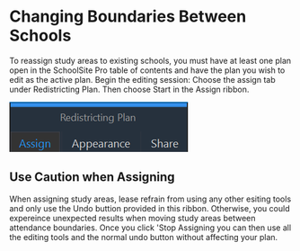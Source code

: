 # Changing Boundaries Between Schools
To reassign study areas to existing schools, you must have at least one plan open in the SchoolSite Pro table of contents and have the plan you wish to edit as the active plan.
Begin the editing session: Choose the assign tab under Redistricting Plan. Then choose Start in the Assign ribbon.  

![redistrictTab](modifyImages/redistrictTab.png)

## Use Caution when Assigning
When assigning study areas, lease refrain from using any other esiting tools and only use the Undo buttion provided in this ribbon. Otherwise, you could expereince unexpected results when moving study areas between attendance boundaries. Once you click 'Stop Assigning you can then use all the editing tools and the normal undo button without affecting your plan.
